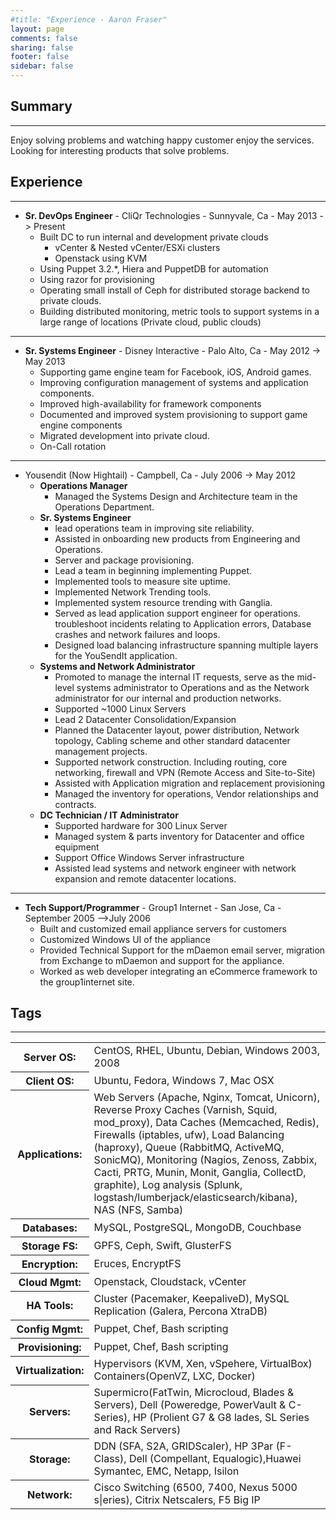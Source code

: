 ```yaml
---
#title: "Experience - Aaron Fraser"
layout: page
comments: false
sharing: false
footer: false
sidebar: false
---
```


## Summary
---
Enjoy solving problems and watching happy customer enjoy the services. Looking for interesting products that solve problems. 

## Experience
---
* **Sr. DevOps Engineer** - CliQr Technologies - Sunnyvale, Ca - May 2013 -> Present
    * Built DC to run internal and development private clouds
        * vCenter & Nested vCenter/ESXi clusters
        * Openstack using KVM 
    * Using Puppet 3.2.*, Hiera and PuppetDB for automation
    * Using razor for provisioning
    * Operating small install of Ceph for distributed storage backend to private clouds.
    * Building distributed monitoring, metric tools to support systems in a large range of locations (Private cloud, public clouds)
---
* **Sr. Systems Engineer** - Disney Interactive - Palo Alto, Ca - May 2012 -> May 2013 
    * Supporting game engine team for Facebook, iOS, Android games.
    * Improving configuration management of systems and application components.
    * Improved high-availability for framework components
    * Documented and improved system provisioning to support game engine components
    * Migrated development into private cloud.
    * On-Call rotation
---
* Yousendit (Now Hightail) - Campbell, Ca - July 2006 -> May 2012
  * **Operations Manager**
    * Managed the Systems Design and Architecture team in the Operations Department.
   * **Sr. Systems Engineer**
     * lead operations team in improving site reliability.
     * Assisted in onboarding new products from Engineering and Operations.
     * Server and package provisioning.
     * Lead a team in beginning implementing Puppet.
     * Implemented tools to measure site uptime.
     * Implemented Network Trending tools.
     * Implemented system resource trending with Ganglia.
     * Served as lead application support engineer for operations. troubleshoot incidents relating to Application errors, Database crashes and network failures and loops.
     * Designed load balancing infrastructure spanning multiple layers for the YouSendIt application. 
   * **Systems and Network Administrator**
     * Promoted to manage the internal IT requests, serve as the mid-level systems administrator to Operations and as the Network administrator for our internal and production networks.
     * Supported ~1000 Linux Servers
     * Lead 2 Datacenter Consolidation/Expansion
     * Planned the Datacenter layout, power distribution, Network topology, Cabling scheme and other standard datacenter management projects.
     * Supported network construction. Including routing, core networking, firewall and VPN (Remote Access and Site-to-Site)
     * Assisted with Application migration and replacement provisioning
     * Managed the inventory for operations, Vendor relationships and contracts.
   * **DC Technician / IT Administrator**
     * Supported hardware for 300 Linux Server
     * Managed system & parts inventory for Datacenter and office equipment
     * Support Office Windows Server infrastructure
     * Assisted lead systems and network engineer with network expansion and remote datacenter locations. 
---
* **Tech Support/Programmer** - Group1 Internet - San Jose, Ca - September 2005 –>July 2006
     * Built and customized email appliance servers for customers
     * Customized Windows UI of the appliance
     * Provided Technical Support for the mDaemon email server, migration from Exchange to mDaemon and support for the appliance.
     * Worked as web developer integrating an eCommerce framework to the group1internet site.

## Tags
---
<table>
  <tr>
    <th>Server OS:</th>
    <td>CentOS, RHEL, Ubuntu, Debian, Windows 2003, 2008</td>
  </tr>
  <tr>
    <th>Client OS:</th>
    <td>Ubuntu, Fedora, Windows 7, Mac OSX </td>
  </tr>
  <tr>
    <th>Applications:</th>
    <td>Web Servers (Apache, Nginx, Tomcat, Unicorn), Reverse Proxy Caches (Varnish, Squid, mod_proxy), Data Caches (Memcached, Redis), Firewalls (iptables, ufw), Load Balancing (haproxy), Queue (RabbitMQ, ActiveMQ, SonicMQ), Monitoring (Nagios, Zenoss, Zabbix, Cacti, PRTG, Munin, Monit, Ganglia, CollectD, graphite), Log analysis (Splunk, logstash/lumberjack/elasticsearch/kibana), NAS (NFS, Samba) </td>
  </tr>
  <tr>
    <th>Databases:</th>
    <td>MySQL, PostgreSQL, MongoDB, Couchbase </td>
  </tr>
  <tr>
    <th>Storage FS:</th>
    <td>GPFS, Ceph, Swift, GlusterFS</td>
  </tr>
  <tr>
    <th>Encryption:</th>
    <td>Eruces, EncryptFS</td>
  </tr>
  <tr>
    <th>Cloud Mgmt:</th>
    <td>Openstack, Cloudstack, vCenter</td>
  </tr>
  <tr>
    <th>HA Tools:</th>
    <td>Cluster (Pacemaker, KeepaliveD), MySQL Replication (Galera, Percona XtraDB)</td>
  </tr>
  <tr>
    <th>Config Mgmt:</th>
    <td>Puppet, Chef, Bash scripting</td>
  </tr>
  <tr>
    <th>Provisioning:</th>
    <td>Puppet, Chef, Bash scripting</td>
  </tr>
  <tr>
    <th>Virtualization:</th>
    <td>Hypervisors (KVM, Xen, vSpehere, VirtualBox)  Containers(OpenVZ, LXC, Docker)
</td>
  </tr>
  <tr>
    <th> Servers: </th>
    <td>Supermicro(FatTwin, Microcloud, Blades & Servers), Dell (Poweredge, PowerVault & C-Series), HP (Prolient G7 & G8 lades, SL Series and Rack Servers)</td>
  </tr>
  <tr>
    <th> Storage: </th>
    <td>DDN (SFA, S2A, GRIDScaler), HP 3Par (F-Class), Dell (Compellant, Equalogic),Huawei Symantec, EMC, Netapp, Isilon</td>
  </tr>
  <tr>
    <th> Network: </th>
    <td>Cisco Switching (6500, 7400, Nexus 5000 s|eries), Citrix Netscalers, F5 Big IP </td>
  </tr>
</table>

